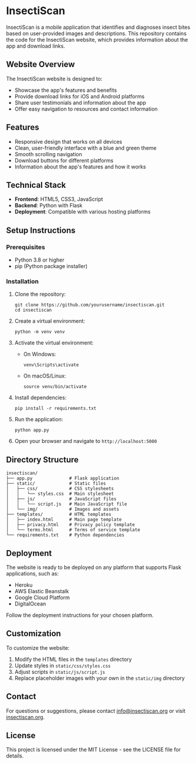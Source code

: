 # InsectiScan

InsectiScan is a mobile application that identifies and diagnoses insect bites based on user-provided images and descriptions. This repository contains the code for the InsectiScan website, which provides information about the app and download links.

## Website Overview

The InsectiScan website is designed to:

- Showcase the app's features and benefits
- Provide download links for iOS and Android platforms
- Share user testimonials and information about the app
- Offer easy navigation to resources and contact information

## Features

- Responsive design that works on all devices
- Clean, user-friendly interface with a blue and green theme
- Smooth scrolling navigation
- Download buttons for different platforms
- Information about the app's features and how it works

## Technical Stack

- **Frontend**: HTML5, CSS3, JavaScript
- **Backend**: Python with Flask
- **Deployment**: Compatible with various hosting platforms

## Setup Instructions

### Prerequisites

- Python 3.8 or higher
- pip (Python package installer)

### Installation

1. Clone the repository:
   ```
   git clone https://github.com/yourusername/insectiscan.git
   cd insectiscan
   ```

2. Create a virtual environment:
   ```
   python -m venv venv
   ```

3. Activate the virtual environment:
   - On Windows:
     ```
     venv\Scripts\activate
     ```
   - On macOS/Linux:
     ```
     source venv/bin/activate
     ```

4. Install dependencies:
   ```
   pip install -r requirements.txt
   ```

5. Run the application:
   ```
   python app.py
   ```

6. Open your browser and navigate to `http://localhost:5000`

## Directory Structure

```
insectiscan/
├── app.py              # Flask application
├── static/             # Static files
│   ├── css/            # CSS stylesheets
│   │   └── styles.css  # Main stylesheet
│   ├── js/             # JavaScript files
│   │   └── script.js   # Main JavaScript file
│   └── img/            # Images and assets
├── templates/          # HTML templates
│   ├── index.html      # Main page template
│   ├── privacy.html    # Privacy policy template
│   └── terms.html      # Terms of service template
└── requirements.txt    # Python dependencies
```

## Deployment

The website is ready to be deployed on any platform that supports Flask applications, such as:

- Heroku
- AWS Elastic Beanstalk
- Google Cloud Platform
- DigitalOcean

Follow the deployment instructions for your chosen platform.

## Customization

To customize the website:

1. Modify the HTML files in the `templates` directory
2. Update styles in `static/css/styles.css`
3. Adjust scripts in `static/js/script.js`
4. Replace placeholder images with your own in the `static/img` directory

## Contact

For questions or suggestions, please contact info@insectiscan.org or visit [insectiscan.org](https://insectiscan.org).

## License

This project is licensed under the MIT License - see the LICENSE file for details.
